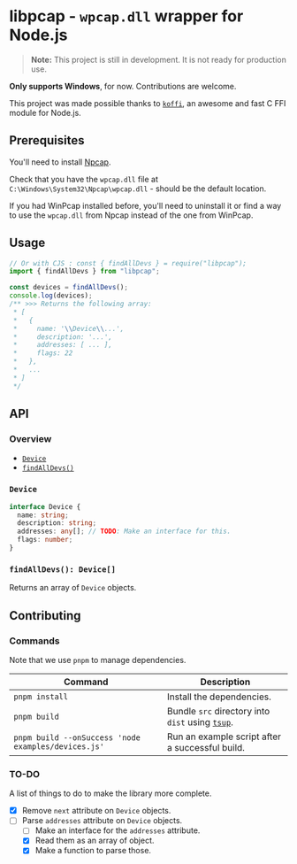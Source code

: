 # libpcap - `wpcap.dll` wrapper for Node.js

> **Note:** This project is still in development. It is not ready for production use.

**Only supports Windows**, for now. Contributions are welcome.

This project was made possible thanks to [`koffi`](https://koffi.dev/), an awesome and fast C FFI module for Node.js.

## Prerequisites

You'll need to install [Npcap](https://npcap.com/#download).

Check that you have the `wpcap.dll` file at `C:\Windows\System32\Npcap\wpcap.dll` - should be the default location.

If you had WinPcap installed before, you'll need to uninstall it or
find a way to use the `wpcap.dll` from Npcap instead of the one from WinPcap.

## Usage

```js
// Or with CJS : const { findAllDevs } = require("libpcap");
import { findAllDevs } from "libpcap";

const devices = findAllDevs();
console.log(devices);
/** >>> Returns the following array:
 * [
 *   {
 *     name: '\\Device\\...',
 *     description: '...',
 *     addresses: [ ... ],
 *     flags: 22
 *   },
 *   ...
 * ]
 */
```

## API

### Overview

- [`Device`](#device)
- [`findAllDevs()`](#findalldevs-device)

### `Device`

```ts
interface Device {
  name: string;
  description: string;
  addresses: any[]; // TODO: Make an interface for this.
  flags: number;
}
```

### `findAllDevs(): Device[]`

Returns an array of `Device` objects.

## Contributing

### Commands

Note that we use `pnpm` to manage dependencies.

| Command | Description |
| ------- | ----------- |
| `pnpm install` | Install the dependencies. |
| `pnpm build` | Bundle `src` directory into `dist` using [`tsup`](https://github.com/egoist/tsup). |
| `pnpm build --onSuccess 'node examples/devices.js'` | Run an example script after a successful build. |

### TO-DO

A list of things to do to make the library more complete.

- [x] Remove `next` attribute on `Device` objects.
- [ ] Parse `addresses` attribute on `Device` objects.
  - [ ] Make an interface for the `addresses` attribute.
  - [x] Read them as an array of object.
  - [x] Make a function to parse those.
